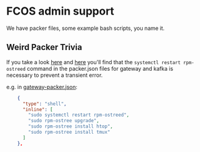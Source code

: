# FCOS admin support

We have packer files, some example bash scripts, you name it.

## Weird Packer Trivia

If you take a look [here](https://github.com/Terkwood/BUGOUT/pull/295) and [here](https://github.com/coreos/rpm-ostree/issues/1692#issuecomment-443215317) you'll find that the `systemctl restart rpm-ostreed` command in the packer.json files for gateway and kafka is necessary to prevent a transient error.

e.g. in [gateway-packer.json](gateway-packer.json):
```json
    {
      "type": "shell",
      "inline": [
        "sudo systemctl restart rpm-ostreed",
        "sudo rpm-ostree upgrade",
        "sudo rpm-ostree install htop",
        "sudo rpm-ostree install tmux"
      ]
    },
```

